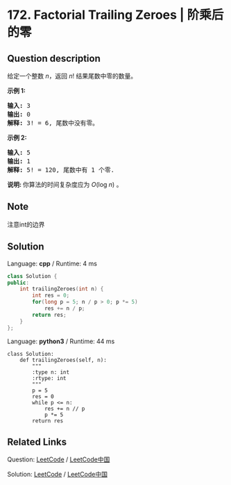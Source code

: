 # 172. Factorial Trailing Zeroes | 阶乘后的零

## Question description

<!--If you want to use the English description, use <p>Given an integer <i>n</i>, return the number of trailing zeroes in <i>n</i>!.</p>

<p><strong>Example 1:</strong></p>

<pre>
<strong>Input:</strong> 3
<strong>Output:</strong> 0
<strong>Explanation:</strong>&nbsp;3! = 6, no trailing zero.</pre>

<p><strong>Example 2:</strong></p>

<pre>
<strong>Input:</strong> 5
<strong>Output:</strong> 1
<strong>Explanation:</strong>&nbsp;5! = 120, one trailing zero.</pre>

<p><b>Note: </b>Your solution should be in logarithmic time complexity.</p>
 instead-->
<p>给定一个整数 <em>n</em>，返回 <em>n</em>! 结果尾数中零的数量。</p>

<p><strong>示例 1:</strong></p>

<pre><strong>输入:</strong> 3
<strong>输出:</strong> 0
<strong>解释:</strong>&nbsp;3! = 6, 尾数中没有零。</pre>

<p><strong>示例&nbsp;2:</strong></p>

<pre><strong>输入:</strong> 5
<strong>输出:</strong> 1
<strong>解释:</strong>&nbsp;5! = 120, 尾数中有 1 个零.</pre>

<p><strong>说明: </strong>你算法的时间复杂度应为&nbsp;<em>O</em>(log&nbsp;<em>n</em>)<em>&nbsp;</em>。</p>


## Note

注意int的边界


## Solution

Language: **cpp**  /  Runtime: 4 ms

```cpp
class Solution {
public:
    int trailingZeroes(int n) {
        int res = 0;
        for(long p = 5; n / p > 0; p *= 5)
            res += n / p;
        return res;
    }
};
```

Language: **python3**  /  Runtime: 44 ms

```python3
class Solution:
    def trailingZeroes(self, n):
        """
        :type n: int
        :rtype: int
        """
        p = 5
        res = 0
        while p <= n:
            res += n // p
            p *= 5
        return res

```



## Related Links

Question: [LeetCode](https://leetcode.com/problems/factorial-trailing-zeroes/description/)  /  [LeetCode中国](https://leetcode-cn.com/problems/factorial-trailing-zeroes/description/)

Solution: [LeetCode](https://leetcode.com/articles/factorial-trailing-zeroes/)  /  [LeetCode中国](https://leetcode-cn.com/articles/factorial-trailing-zeroes/)